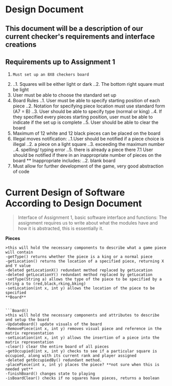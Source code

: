 Design Document
===============
This document will be a description of our current checker's requirements and interface creations
-------------------------------------------------------------------------------------------------

Requirements up to Assignment 1
-------------------------------

1.     Must set up an 8X8 checkers board
2.
	..1. Squares will be either light or dark
	..2. The bottom right square must be light
3. 	User must be able to choose the standard set up
4. Board Rules
	..1. User must be able to specify starting position of each piece
	..2. Notation for specifying piece location must use standard form (A7 = B)
	..3. User should be able to specify type (normal or king)
	..4. If they specified every pieces starting position, user must be able to indicate if the set up is complete 
	..5. User should be able to clear the board
5. Maximum of 12 white and 12 black pieces can be placed on the board
6. Illegal moves notification:
	..1.User should be notified if a piece choice is illegal
	..2. a piece on a light square
	..3. exceeding the maximum number
	..4. spelling/ typing error
	..5. there is already a piece there
7.1 User should be notified if there in an inappropriate number of pieces on the board **
	Inappropriate includes:
	..2. blank board
8. Must allow for further development of the game, very good abstraction of code


Current Design of Software According to Design Document
=======================================================
>Interface of Assignment 1, basic software interface and functions:
>The assignment requires us to write about what the modules have and how it is abstracted, this is essentially it. 


**Pieces** 
```Pieces() 
>this will hold the necessary components to describe what a game piece will contain
-getType() returns whether the piece is a king or a normal piece
-getLocation() returns the location of a specified piece, returning X and Y value
-deleted getLocationX() redundant method replaced by getLocation
-deleted getLocationY() redundant method replaced by getLocation
-setType(String a) allows the type of the piece to be specified by a string a to (red,black,rking,bking)
-setLocation(int x, int y) allows the location of the piece to be specified
**Board** 


```Board() 
>this will hold the necessary components and attributes to describe and setup the board
-UpdateBoard() update visuals of the board
-RemovePiece(int x, int y) removes visual piece and reference in the matrix representation
-setLocation(int x, int y) allows the insertion of a piece into the matrix representation
-clear() clear the entire board of all pieces
-getOccupied(int x, int y) checks to see if a particular square is occupied, along with its current rank and player assigned
-deleted getOccupiedBy() redundant method.
-placePiece(int x, int y) places the piece? **not sure when this is needed yet**
-finishBoard() changes state to playing
-isBoardClear() checks if no squares have pieces, returns a boolean